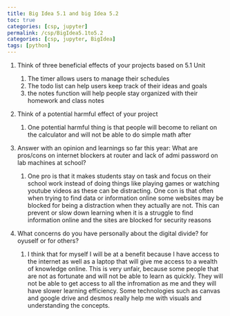 ```yaml
---
title: Big Idea 5.1 and big Idea 5.2
toc: true
categories: [csp, jupyter]
permalink: /csp/BigIdea5.1to5.2
categories: [csp, jupyter, BigIdea]
tags: [python]
---
```


1. Think of three beneficial effects of your projects based on 5.1 Unit
   1. The timer allows users to manage their schedules
   2. The todo list can help users keep track of their ideas and goals
   3. the notes function will help people stay organized with their homework and class notes
   
2. Think of a potential harmful effect of your project
   1. One potential harmful thing is that people will become to reliant on the calculator and will not be able to do simple math after
   
3. Answer with an opinion and learnings so far this year: What are pros/cons on internet blockers at router and lack of admi password on lab machines at school?
   1. One pro is that it makes students stay on task and focus on their school work instead of doing things like playing games or watching youtube videos as these can be distracting. One con is that often when trying to find data or information online some websites may be blocked for being a distraction when they actually are not. This can prevent or slow down learning when it is a struggle to find information online and the sites are blocked for security reasons
4. What concerns do you have personally about the digital divide? for oyuself or for others?
   1. I think that for myself I will be at a benefit because I have access to the internet as well as a laptop that will give me access to a wealth of knowledge online. This is very unfair, because some people that are not as fortunate and will not be able to learn as quickly. They will not be able to get access to all the infromation as me and they will have slower learning efficiency. Some technologies such as canvas and google drive and desmos really help me with visuals and understanding the concepts.
